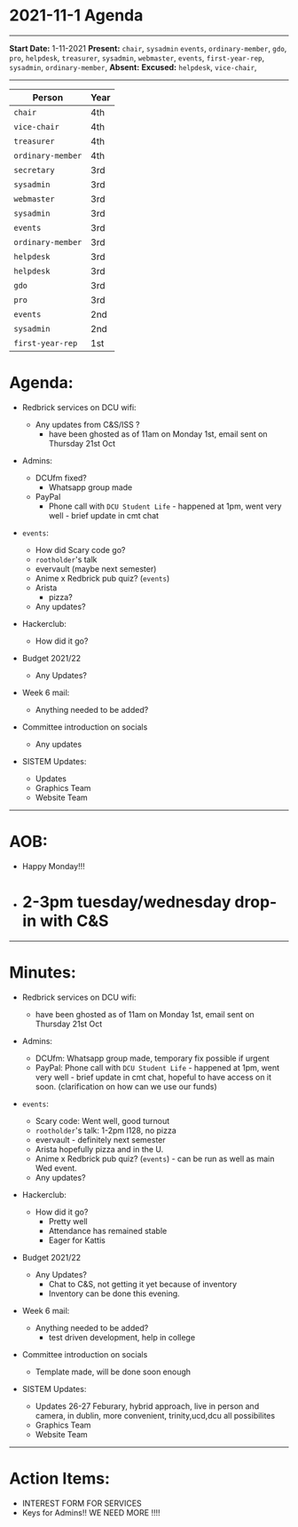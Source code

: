 # 2021-11-1 Agenda
---

__Start Date:__ 1-11-2021
__Present:__ `chair`, `sysadmin` `events`, `ordinary-member`, `gdo`, `pro`, `helpdesk`, `treasurer`, `sysadmin`, `webmaster`, `events`, `first-year-rep`,  `sysadmin`, `ordinary-member`,
__Absent:__ 
__Excused:__ `helpdesk`, `vice-chair`,

---

|    Person    |    Year    |
|--------------|------------|
|    `chair`    |    4th     |
|    `vice-chair`   |    4th     |
|    `treasurer`     |    4th     |
|    `ordinary-member`     |    4th     |
|    `secretary`     |    3rd     |
|    `sysadmin`     |    3rd     |
|    `webmaster`  |    3rd     |
|    `sysadmin`    |    3rd     |
|    `events`    |    3rd     |
|    `ordinary-member`  |    3rd     |
|    `helpdesk`|    3rd     |
|    `helpdesk`     |    3rd     |
|    `gdo`     |    3rd     |
|    `pro`     |    3rd     |
|    `events`   |    2nd     |
|    `sysadmin`    |    2nd     |
|    `first-year-rep`       |    1st     |


# Agenda:

- Redbrick services on DCU wifi:
    - Any updates from C&S/ISS ?
        - have been ghosted as of 11am on Monday 1st, email sent on Thursday 21st Oct

- Admins:
    - DCUfm fixed?
        - Whatsapp group made
    - PayPal
        - Phone call with `DCU Student Life` - happened at 1pm, went very well - brief update in cmt chat

- `events`:
    - How did Scary code go?
    - `rootholder`'s talk
    - evervault (maybe next semester)
    - Anime x Redbrick pub quiz? (`events`)
    - Arista 
        - pizza?
    - Any updates?

- Hackerclub:
    - How did it go?

- Budget 2021/22
    - Any Updates?

- Week 6 mail:
    - Anything needed to be added?

- Committee introduction on socials
    - Any updates

- SISTEM Updates:
    - Updates
    - Graphics Team
    - Website Team

---

# AOB:
- Happy Monday!!!
- # 2-3pm tuesday/wednesday drop-in with C&S
---

# Minutes: 

- Redbrick services on DCU wifi:
    - have been ghosted as of 11am on Monday 1st, email sent on Thursday 21st Oct

- Admins:
    - DCUfm: Whatsapp group made, temporary fix possible if urgent
    - PayPal: Phone call with `DCU Student Life` - happened at 1pm, went very well - brief update in cmt chat, hopeful to have access on it soon. (clarification on how can we use our funds)

- `events`:
    - Scary code: Went well, good turnout
    - `rootholder`'s talk: 1-2pm l128, no pizza
    - evervault - definitely next semester
    - Arista hopefully pizza and in the U.
    - Anime x Redbrick pub quiz? (`events`) - can be run as well as main Wed event.
    - Any updates?

- Hackerclub:
    - How did it go?
        - Pretty well
        - Attendance has remained stable
        - Eager for Kattis

- Budget 2021/22
    - Any Updates?
        - Chat to C&S, not getting it yet because of inventory
        - Inventory can be done this evening.

- Week 6 mail:
    - Anything needed to be added?
        - test driven development, help in college

- Committee introduction on socials
    - Template made, will be done soon enough

- SISTEM Updates:
    - Updates 26-27 Feburary, hybrid approach, live in person and camera, in dublin, more convenient, trinity,ucd,dcu all possibilites 
    - Graphics Team
    - Website Team
---

# Action Items:
- INTEREST FORM FOR SERVICES
- Keys for Admins!! WE NEED MORE !!!!

